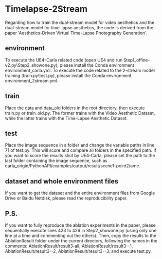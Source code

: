 # Timelapse-2Stream
Regarding how to train the dual-stream model for video aesthetics and the dual-stream model for time-lapse aesthetics, the code is derived from the paper 'Aesthetics-Driven Virtual Time-Lapse Photography Generation'.
## environment
To execute the UE4-Carla related code (open UE4 and run Step1_offine-v2.py\Step2_showone.py), please install the Conda environment environment_carla.yml. 
To execute the code related to the 2-stream model training (train.py\test.py), please install the Conda environment environment_2stream.yml.
## train
Place the data and data_old folders in the root directory, then execute train.py or train_old.py. The former trains with the Video Aesthetic Dataset, while the latter trains with the Time-Lapse Aesthetic Dataset.
## test
Place the image sequence in a folder and change the variable paths in line 71 of test.py. This will score and compare all folders in the specified path. If you want to score the results shot by UE4-Carla, please set the path to the last folder containing the image sequence, such as carla_origin/PythonAPI/examples/output/result/scene1-point2/ame.
## dataset and whole environment files
If you want to get the dataset and the entire environment files from Google Drive or Baidu Netdisk, please read the reproducibility paper.
## P.S.
If you want to fully reproduce the ablation experiments in the paper, please sequentially execute lines 423 to 426 in Step2_showone.py (using only one line at a time and commenting out the others). Then, copy the results to the AblationResult folder under the current directory, following the names in the comments: AblationResult/result3-all, AblationResult/result3--1, AblationResult/result3--2, AblationResult/result3--3, and execute test.py.

